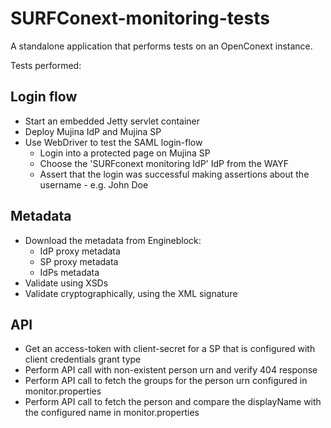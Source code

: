 SURFConext-monitoring-tests
===========================

A standalone application that performs tests on an OpenConext instance.

Tests performed:

Login flow
-----------
- Start an embedded Jetty servlet container
- Deploy Mujina IdP and Mujina SP
- Use WebDriver to test the SAML login-flow
  - Login into a protected page on Mujina SP
  - Choose the 'SURFconext monitoring IdP' IdP from the WAYF
  - Assert that the login was successful making assertions about the username - e.g. John Doe

Metadata
------------
- Download the metadata from Engineblock:
  - IdP proxy metadata
  - SP proxy metadata
  - IdPs metadata
- Validate using XSDs
- Validate cryptographically, using the XML signature

API
------------
- Get an access-token with client-secret for a SP that is configured with client credentials grant type
- Perform API call with non-existent person urn and verify 404 response
- Perform API call to fetch the groups for the person urn configured in monitor.properties
- Perform API call to fetch the person and compare the displayName with the configured name in monitor.properties

